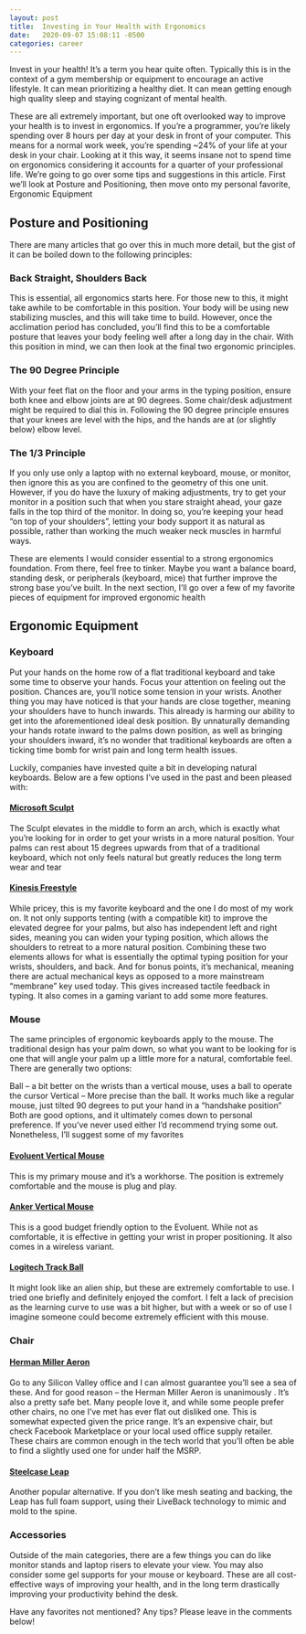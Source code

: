 ```yaml
---
layout: post
title:  Investing in Your Health with Ergonomics
date:   2020-09-07 15:08:11 -0500
categories: career
---
```

Invest in your health! It’s a term you hear quite often. Typically this is in the context of a gym membership or equipment to encourage an active lifestyle. It can mean prioritizing a healthy diet. It can mean getting enough high quality sleep and staying cognizant of mental health.

These are all extremely important, but one oft overlooked way to improve your health is to invest in ergonomics. If you’re a programmer, you’re likely spending over 8 hours per day at your desk in front of your computer. This means for a normal work week,  you’re spending ~24% of your life at your desk in your chair. Looking at it this way, it seems insane not to spend time on ergonomics considering it accounts for a quarter of your professional life. We’re going to go over some tips and suggestions in this article. First we’ll look at Posture and Positioning, then move onto my personal favorite, Ergonomic Equipment

## Posture and Positioning
There are many articles that go over this in much more detail, but the gist of it can be boiled down to the following principles:

### Back Straight, Shoulders Back
This is essential, all ergonomics starts here. For those new to this, it might take awhile to be comfortable in this position. Your body will be using new stabilizing muscles, and this will take time to build. However, once the acclimation period has concluded, you’ll find this to be a comfortable posture that leaves your body feeling well after a long day in the chair. With this position in mind, we can then look at the final two ergonomic principles.

### The 90 Degree Principle
With your feet flat on the floor and your arms in the typing position, ensure both knee and elbow joints are at 90 degrees. Some chair/desk adjustment might be required to dial this in. Following the 90 degree principle ensures that your knees are level with the hips, and the hands are at (or slightly below) elbow level.

### The 1/3 Principle
If you only use only a laptop with no external keyboard, mouse, or monitor, then ignore this as you are confined to the geometry of this one unit. However, if you do have the luxury of making adjustments, try to get your monitor in a position such that when you stare straight ahead, your gaze falls in the top third of the monitor. In doing so, you’re keeping your head “on top of your shoulders”, letting your body support it as natural as possible, rather than working the much weaker neck muscles in harmful ways.

These are elements I would consider essential to a strong ergonomics foundation. From there, feel free to tinker. Maybe you want a balance board, standing desk, or peripherals (keyboard, mice) that further improve the strong base you’ve built. In the next section, I’ll go over a few of my favorite pieces of equipment for improved ergonomic health

## Ergonomic Equipment
### Keyboard
Put your hands on the home row of a flat traditional keyboard and take some time to observe your hands. Focus your attention on feeling out the position. Chances are, you’ll notice some tension in your wrists. Another thing you may have noticed is that your hands are close together, meaning your shoulders have to hunch inwards. This already is harming our ability to get into the aforementioned ideal desk position. By unnaturally demanding your hands rotate inward to the palms down position, as well as bringing your shoulders inward, it’s no wonder that traditional keyboards are often a ticking time bomb for wrist pain and long term health issues.

Luckily, companies have invested quite a bit in developing natural keyboards. Below are a few options I’ve used in the past and been pleased with:

#### [Microsoft Sculpt](https://amzn.to/2X967XA)

The Sculpt elevates in the middle to form an arch, which is exactly what you’re looking for in order to get your wrists in a more natural position. Your palms can rest about 15 degrees upwards from that of a traditional keyboard, which not only feels natural but greatly reduces the long term wear and tear

#### [Kinesis Freestyle](https://amzn.to/2XzwXXX)

While pricey, this is my favorite keyboard and the one I do most of my work on. It not only supports tenting (with a compatible kit) to improve the elevated degree for your palms, but also has independent left and right sides, meaning you can widen your typing position, which allows the shoulders to retreat to a more natural position. Combining these two elements allows for what is essentially the optimal typing position for your wrists, shoulders, and back. And for bonus points, it’s mechanical, meaning there are actual mechanical keys as opposed to a more mainstream “membrane” key used today. This gives increased tactile feedback in typing. It also comes in a gaming variant to add some more features.

### Mouse
The same principles of ergonomic keyboards apply to the mouse. The traditional design has your palm down, so what you want to be looking for is one that will angle your palm up a little more for a natural, comfortable feel. There are generally two options:

Ball – a bit better on the wrists than a vertical mouse, uses a ball to operate the cursor
Vertical – More precise than the ball. It works much like a regular mouse, just tilted 90 degrees to put your hand in a “handshake position”
Both are good options, and it ultimately comes down to personal preference. If you’ve never used either I’d recommend trying some out. Nonetheless, I’ll suggest some of my favorites

#### [Evoluent Vertical Mouse](https://amzn.to/36CNFtB)

This is my primary mouse and it’s a workhorse. The position is extremely comfortable and the mouse is plug and play.

#### [Anker Vertical Mouse](https://amzn.to/2XE6t7t)

This is a good budget friendly option to the Evoluent. While not as comfortable, it is effective in getting your wrist in proper positioning. It also comes in a wireless variant.

#### [Logitech Track Ball](https://amzn.to/3cavVGW)

It might look like an alien ship, but these are extremely comfortable to use. I tried one briefly and definitely enjoyed the comfort. I felt a lack of precision as the learning curve to use was a bit higher, but with a week or so of use I imagine someone could become extremely efficient with this mouse.

### Chair

#### [Herman Miller Aeron](https://amzn.to/2ZGq5e0)

Go to any Silicon Valley office and I can almost guarantee you’ll see a sea of these. And for good reason – the Herman Miller Aeron is unanimously . It’s also a pretty safe bet. Many people love it, and while some people prefer other chairs, no one I’ve met has ever flat out disliked one. This is somewhat expected given the price range. It’s an expensive chair, but check Facebook Marketplace or your local used office supply retailer. These chairs are common enough in the tech world that you’ll often be able to find a slightly used one for under half the MSRP.

#### [Steelcase Leap](https://amzn.to/2ZPzKPg)

Another popular alternative. If you don’t like mesh seating and backing, the Leap has full foam support, using their LiveBack technology to mimic and mold to the spine.

### Accessories
Outside of the main categories, there are a few things you can do like monitor stands and laptop risers to elevate your view. You may also consider some gel supports for your mouse or keyboard. These are all cost-effective ways of improving your health, and in the long term drastically improving your productivity behind the desk.

Have any favorites not mentioned? Any tips? Please leave in the comments below!